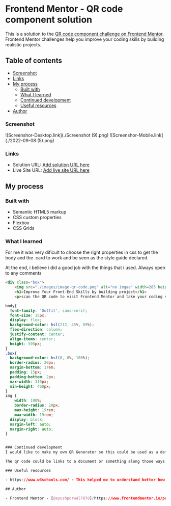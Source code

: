 # Frontend Mentor - QR code component solution

This is a solution to the [QR code component challenge on Frontend Mentor](https://www.frontendmentor.io/challenges/qr-code-component-iux_sIO_H). Frontend Mentor challenges help you improve your coding skills by building realistic projects. 

## Table of contents


  - [Screenshot](#screenshot)
  - [Links](#links)
- [My process](#my-process)
  - [Built with](#built-with)
  - [What I learned](#what-i-learned)
  - [Continued development](#continued-development)
  - [Useful resources](#useful-resources)
- [Author](#author)


### Screenshot

![Screenshor-Desktop.link](./Screenshot (9).png)
![Screenshor-Mobile.link](./2022-09-08 (5).png)


### Links

- Solution URL: [Add solution URL here](https://github.com/ayushporwal7078/QR-Code-)
- Live Site URL: [Add live site URL here](https://your-live-site-url.com)

## My process

### Built with

- Semantic HTML5 markup
- CSS custom properties
- Flexbox
- CSS Grids


### What I learned

For me it was very dificult to choose the right properties in css to get the body and the .card to work and be seen as the style guide declared.

At the end, i believe i did a good job with the things that i used. Always open to any comments

```html
<div class="box">
    <img src="./images/image-qr-code.png" alt="no imgae" width=285 height=285>
    <h1>Improve Your Front-End Skills by building project</h1>
    <p>scan the QR code to visit Frontend Mentor and take your coding skill to next level!</p>
```
```css
body{
  font-family: 'Outfit', sans-serif;
  font-size: 15px;
  display: flex;
  background-color: hsl(212, 45%, 89%);
  flex-direction: column;
  justify-content: center;
  align-items: center;
  height: 595px;
}
.box{
  background-color: hsl(0, 0%, 100%);
  border-radius: 20px;
  margin-bottom: 1rem;
  padding: 15px;
  padding-bottom: 2px;
  max-width: 310px;
  min-height: 460px;
}
img {
	width: 100%;
	border-radius: 20px;
	max-height: 19rem;
	max-width: 19rem;
  display: block;
  margin-left: auto;
  margin-right: auto;
}


### Continued development
I would like to make my own QR Generator so this could be used as a default template.

The qr code could be links to a document or something along those ways. Going to think about something useful that could come in handy.

### Useful resources

- https://www.w3schools.com/ - This helped me to understand better how to use flexbox.

## Author

- Frontend Mentor - [@ayushporwal7078](https://www.frontendmentor.io/profile/ayushporwal7078)

